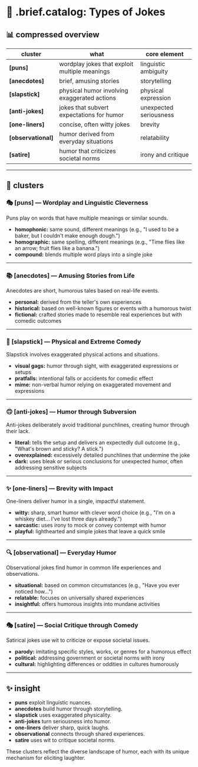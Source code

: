 # 🧩 .brief.catalog: Types of Jokes

## 📊 compressed overview

| **cluster**      | **what**                                         | **core element**       |
|------------------|-------------------------------------------------|------------------------|
| **[puns]**          | wordplay jokes that exploit multiple meanings | linguistic ambiguity   |
| **[anecdotes]**     | brief, amusing stories                        | storytelling           |
| **[slapstick]**     | physical humor involving exaggerated actions  | physical expression    |
| **[anti-jokes]**    | jokes that subvert expectations for humor     | unexpected seriousness |
| **[one-liners]**    | concise, often witty jokes                    | brevity                |
| **[observational]** | humor derived from everyday situations        | relatability           |
| **[satire]**        | humor that criticizes societal norms          | irony and critique     |

---

## 🎨 clusters

### 🎭 **[puns] — Wordplay and Linguistic Cleverness**
Puns play on words that have multiple meanings or similar sounds.
- **homophonic:** same sound, different meanings (e.g., "I used to be a baker, but I couldn't make enough dough.")
- **homographic:** same spelling, different meanings (e.g., "Time flies like an arrow; fruit flies like a banana.")
- **compound:** blends multiple word plays into a single joke

---

### 📚 **[anecdotes] — Amusing Stories from Life**
Anecdotes are short, humorous tales based on real-life events.
- **personal:** derived from the teller's own experiences
- **historical:** based on well-known figures or events with a humorous twist
- **fictional:** crafted stories made to resemble real experiences but with comedic outcomes

---

### 🤹 **[slapstick] — Physical and Extreme Comedy**
Slapstick involves exaggerated physical actions and situations.
- **visual gags:** humor through sight, with exaggerated expressions or setups
- **pratfalls:** intentional falls or accidents for comedic effect
- **mime:** non-verbal humor relying on exaggerated movement and expressions

---

### 🙃 **[anti-jokes] — Humor through Subversion**
Anti-jokes deliberately avoid traditional punchlines, creating humor through their lack.
- **literal:** tells the setup and delivers an expectedly dull outcome (e.g., "What's brown and sticky? A stick.")
- **overexplained:** excessively detailed punchlines that undermine the joke
- **dark:** uses bleak or serious conclusions for unexpected humor, often addressing sensitive subjects

---

### ✨ **[one-liners] — Brevity with Impact**
One-liners deliver humor in a single, impactful statement.
- **witty:** sharp, smart humor with clever word choice (e.g., "I'm on a whiskey diet... I've lost three days already.")
- **sarcastic:** uses irony to mock or convey contempt with humor
- **playful:** lighthearted and simple jokes that leave a quick smile

---

### 🔍 **[observational] — Everyday Humor**
Observational jokes find humor in common life experiences and observations.
- **situational:** based on common circumstances (e.g., "Have you ever noticed how...")
- **relatable:** focuses on universally shared experiences
- **insightful:** offers humorous insights into mundane activities

---

### 🎭 **[satire] — Social Critique through Comedy**
Satirical jokes use wit to criticize or expose societal issues.
- **parody:** imitating specific styles, works, or genres for a humorous effect
- **political:** addressing government or societal norms with irony
- **cultural:** highlighting differences or oddities in cultures humorously

---

## ✨ insight
- **puns** exploit linguistic nuances.
- **anecdotes** build humor through storytelling.
- **slapstick** uses exaggerated physicality.
- **anti-jokes** turn seriousness into humor.
- **one-liners** deliver sharp, quick laughs.
- **observational** connects through shared experiences.
- **satire** uses wit to critique societal norms.

These clusters reflect the diverse landscape of humor, each with its unique mechanism for eliciting laughter.
